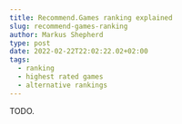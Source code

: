```yaml
---
title: Recommend.Games ranking explained
slug: recommend-games-ranking
author: Markus Shepherd
type: post
date: 2022-02-22T22:02:22.02+02:00
tags:
  - ranking
  - highest rated games
  - alternative rankings
---
```


TODO.
